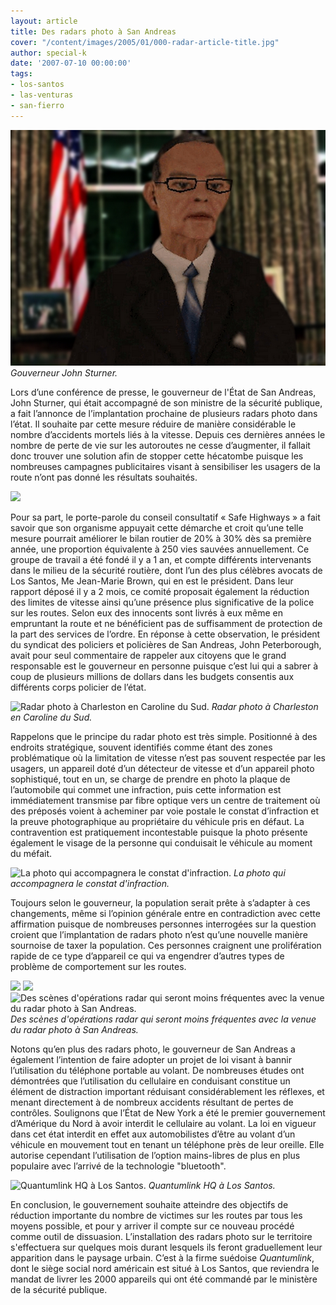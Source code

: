 ```yaml
---
layout: article
title: Des radars photo à San Andreas
cover: "/content/images/2005/01/000-radar-article-title.jpg"
author: special-k
date: '2007-07-10 00:00:00'
tags:
- los-santos
- las-venturas
- san-fierro
---
```


![Gouverneur John Sturner.](/content/images/2005/01/00-EQ-sa-governor.jpg)
_Gouverneur John Sturner._

Lors d’une conférence de presse, le gouverneur de l'État de San Andreas, John Sturner, qui était accompagné de son ministre de la sécurité publique, a fait l’annonce de l’implantation prochaine de plusieurs radars photo dans l’état. Il souhaite par cette mesure réduire de manière considérable le nombre d’accidents mortels liés à la vitesse. Depuis ces dernières années le nombre de perte de vie sur les autoroutes ne cesse d’augmenter, il fallait donc trouver une solution afin de stopper cette hécatombe puisque les nombreuses campagnes publicitaires visant à sensibiliser les usagers de la route n’ont pas donné les résultats souhaités.

![](/content/images/2005/01/000-radar-safehgwylogo.jpg)

Pour sa part, le porte-parole du conseil consultatif « Safe Highways&nbsp;» a fait savoir que son organisme appuyait cette démarche et croit qu’une telle mesure pourrait améliorer le bilan routier de 20% à 30% dès sa première année, une proportion équivalente à 250 vies sauvées annuellement. Ce groupe de travail a été fondé il y a 1 an, et compte différents intervenants dans le milieu de la sécurité routière, dont l’un des plus célèbres avocats de Los Santos, Me Jean-Marie Brown, qui en est le président. Dans leur rapport déposé il y a 2 mois, ce comité proposait également la réduction des limites de vitesse ainsi qu’une présence plus significative de la police sur les routes. Selon eux des innocents sont livrés à eux même en empruntant la route et ne bénéficient pas de suffisamment de protection de la part des services de l’ordre. En réponse à cette observation, le président du syndicat des policiers et policières de San Andreas, John Peterborough, avait pour seul commentaire de rappeler aux citoyens que le grand responsable est le gouverneur en personne puisque c’est lui qui a sabrer à coup de plusieurs millions de dollars dans les budgets consentis aux différents corps policier de l’état.

![Radar photo à Charleston en Caroline du Sud.](/content/images/2005/01/000-radar-exemple.jpg)
_Radar photo à Charleston en Caroline du Sud._

Rappelons que le principe du radar photo est très simple. Positionné à des endroits stratégique, souvent identifiés comme étant des zones problématique où la limitation de vitesse n’est pas souvent respectée par les usagers, un appareil doté d’un détecteur de vitesse et d’un appareil photo sophistiqué, tout en un, se charge de prendre en photo la plaque de l’automobile qui commet une infraction, puis cette information est immédiatement transmise par fibre optique vers un centre de traitement où des préposés voient à acheminer par voie postale le constat d’infraction et la preuve photographique au propriétaire du véhicule pris en défaut. La contravention est pratiquement incontestable puisque la photo présente également le visage de la personne qui conduisait le véhicule au moment du méfait.

![La photo qui accompagnera le constat d'infraction.](/content/images/2005/01/000-radar-ticket.jpg)
_La photo qui accompagnera le constat d'infraction._

Toujours selon le gouverneur, la population serait prête à s’adapter à ces changements, même si l’opinion générale entre en contradiction avec cette affirmation puisque de nombreuses personnes interrogées sur la question croient que l’implantation de radars photo n’est qu’une nouvelle manière sournoise de taxer la population. Ces personnes craignent une prolifération rapide de ce type d’appareil ce qui va engendrer d’autres types de problème de comportement sur les routes.

![](/content/images/2005/01/000-radar-cop-01.jpg)
![](/content/images/2005/01/000-radar-cop-03.jpg)
![Des scènes d'opérations radar qui seront moins fréquentes avec la venue du radar photo à San Andreas.](/content/images/2005/01/000-radar-cop-02.jpg)
_Des scènes d'opérations radar qui seront moins fréquentes avec la venue du radar photo à San Andreas._[](/content/images/2005/01/000-radar-drivecell.jpg)

Notons qu’en plus des radars photo, le gouverneur de San Andreas a également l’intention de faire adopter un projet de loi visant à bannir l’utilisation du téléphone portable au volant. De nombreuses études ont démontrées que l’utilisation du cellulaire en conduisant constitue un élément de distraction important réduisant considérablement les réflexes, et menant directement à de nombreux accidents résultant de pertes de contrôles. Soulignons que l’État de New York a été le premier gouvernement d’Amérique du Nord à avoir interdit le cellulaire au volant. La loi en vigueur dans cet état interdit en effet aux automobilistes d’être au volant d’un véhicule en mouvement tout en tenant un téléphone près de leur oreille. Elle autorise cependant l’utilisation de l’option mains-libres de plus en plus populaire avec l’arrivé de la technologie&nbsp;"bluetooth".

![Quantumlink HQ à Los Santos.](/content/images/2005/01/000-radar-quantumlink.jpg)
_Quantumlink HQ à Los Santos._

En conclusion, le gouvernement souhaite atteindre des objectifs de réduction importante du nombre de victimes sur les routes par tous les moyens possible, et pour y arriver il compte sur ce nouveau procédé comme outil de dissuasion. L’installation des radars photo sur le territoire s'effectuera sur quelques mois durant lesquels ils feront graduellement leur apparition dans le paysage urbain. C’est à la firme suédoise _Quantumlink_, dont le siège social nord américain est situé à Los Santos, que reviendra le mandat de livrer les 2000 appareils qui ont été commandé par le ministère de la sécurité publique.

<!--kg-card-end: markdown-->
